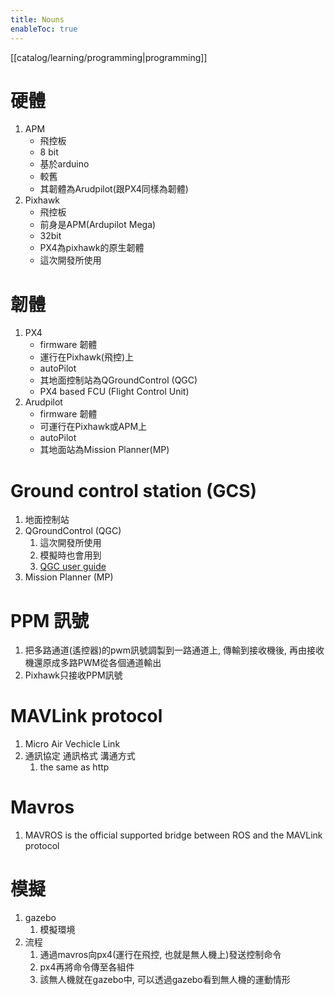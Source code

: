 ```yaml
---
title: Nouns
enableToc: true
---
```

[[catalog/learning/programming|programming]]

# 硬體 
1. APM 
	- 飛控板
	- 8 bit
	- 基於arduino
	- 較舊 
	- 其韌體為Arudpilot(跟PX4同樣為韌體)
2. Pixhawk 
	- 飛控板
	- 前身是APM(Ardupilot Mega)
	- 32bit
	- PX4為pixhawk的原生韌體 
	- 這次開發所使用

# 韌體
1. PX4 
	- firmware 韌體
	- 運行在Pixhawk(飛控)上
	- autoPilot
	- 其地面控制站為QGroundControl (QGC)
	- PX4 based FCU (Flight Control Unit)
2. Arudpilot
	- firmware 韌體
	- 可運行在Pixhawk或APM上
	- autoPilot
	- 其地面站為Mission Planner(MP)

# Ground control station (GCS)
1.  地面控制站
2. QGroundControl (QGC)
	1. 這次開發所使用
	2. 模擬時也會用到
	3. [QGC user guide](https://docs.qgroundcontrol.com/master/en/index.html)
3. Mission Planner (MP)

# PPM 訊號
1. 把多路通道(遙控器)的pwm訊號調製到一路通道上, 傳輸到接收機後, 再由接收機還原成多路PWM從各個通道輸出
2. Pixhawk只接收PPM訊號

# MAVLink protocol
1. Micro Air Vechicle Link
2. 通訊協定 通訊格式 溝通方式 
	1. the same as http

# Mavros
1. MAVROS is the official supported bridge between ROS and the MAVLink protocol

# 模擬
1. gazebo
	1. 模擬環境
2. 流程
	1. 通過mavros向px4(運行在飛控, 也就是無人機上)發送控制命令
	2. px4再將命令傳至各組件
	3. 該無人機就在gazebo中, 可以透過gazebo看到無人機的運動情形


